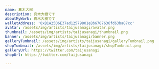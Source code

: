 ```yaml
---
name: 真木大樹
description: 真木大樹です
aboutMyWork: 真木大樹です
walletAddress: '0xB1A25D6E37ad12579801eBb6787636fd63ba87cc'
avatar: /assets/img/artists/taijusanagi/avatar.png
thumbnail: /assets/img/artists/taijusanagi/thumbnail.png
banner: /assets/img/artists/taijusanagi/banner.png
galleryTumbnail: /assets/img/artists/taijusanagi/galleryTumbnail.png
shopTumbnail: /assets/img/artists/taijusanagi/shopTumbnail.png
galleryUrl: https://twitter.com/taijusanagi
shopUrl: https://twitter.com/taijusanagi

---
```

